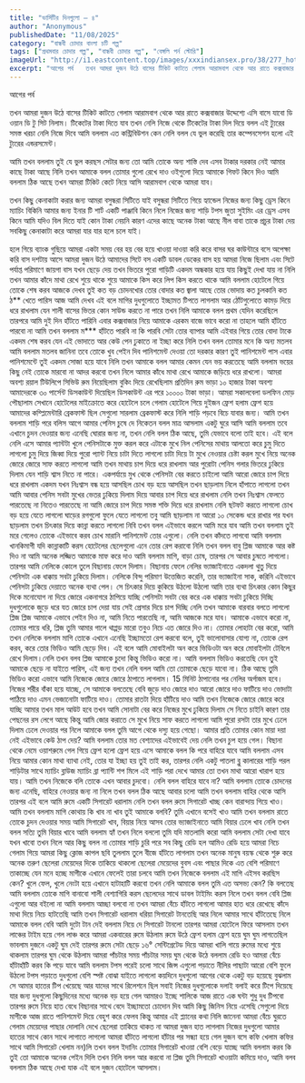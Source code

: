 ```yaml
---
title: "ভার্সিটির দিনগুলো – ৪"
author: "Anonymous"
publishedDate: "11/08/2025"
category: "বান্ধবী চোদার বাংলা চটি গল্প"
tags: ["প্রথমবার চোদার গল্প", "বান্ধবী চোদার গল্প", "বেঙ্গলি পর্ন স্টোরি"]
imageUrl: "http://i1.eastcontent.top/images/xxxindiansex.pro/38/277_hot_with.jpg"
excerpt: "আগের পর্ব   তখন আমরা দুজন উঠে বাসের টিকিট কাটতে গেলাম আরামবাগ থেকে আর রাতে কক্সবাজার উদ্দেশ্যে এসি বাসে যাবো ডি ওয়ান ডি টু সিট নিলাম। টিকেটের টাকা দিতে যাব তখন নেলি নিজে থেকে টিকেটের টাকা দিল দিয়ে ব..."
---
```


আগের পর্ব


তখন আমরা দুজন উঠে বাসের টিকিট কাটতে গেলাম আরামবাগ থেকে আর রাতে কক্সবাজার উদ্দেশ্যে এসি বাসে যাবো ডি ওয়ান ডি টু সিট নিলাম। টিকেটের টাকা দিতে যাব তখন নেলি নিজে থেকে টিকেটের টাকা দিল দিয়ে বলল এই ট্যুরের সমস্ত খরচা নেলি নিজে দিবে আমি বললাম এত কন্ট্রিবিউশন কেন নেলি বলল যে ভুল করেছি তার কম্পেনসেশন হলো এই ট্যুরের এন্ডরসমেন্ট।


আমি তখন বললাম তুই যে ভুল করছস সেটার জন্য তো আমি তোকে অন্য শাস্তি দেব এসব টাকার দরকার নেই আমার কাছে টাকা আছে নিলি তখন আমাকে বলল তোমার গুলো রেখে দাও ওইগুলো দিয়ে আমাকে গিফট কিনে দিও আমি বললাম ঠিক আছে তখন আমরা টিকিট কেটে নিয়ে আসি আরামবাগ থেকে আমরা যাব।


তখন কিছু কেনাকাটা করার জন্য আমরা বসুন্ধরা সিটিতে যাই বসুন্ধরা সিটিতে গিয়ে হ্যান্ডেল নিজের জন্য কিছু ড্রেস কিনে ম্যাচিং বিকিনি আমার জন্য ইনার টি শার্ট একটি পাঞ্জাবি কিনে নিলে নিজের জন্য শাড়ি টপস জুতা সুইমিং এর ড্রেস এসব কিনে আমি যদিও বিল দিতে যাই কোন টাকা নেয়নি কারণ এদের কাছে অনেক টাকা আছে নীল বাবা তাকে প্রচুর টাকা দেয় সবকিছু কেনাকাটা করে আমরা যার যার হলে চলে যাই।


হলে গিয়ে ব্যাংক গুছিয়ে আমরা একটা সময় বের হয় বের হয়ে খাওয়া দাওয়া করি করে বাসর ঘর কাউন্টারে বসে অপেক্ষা করি বাস দশটায় আসে আমরা দুজন উঠে আমাদের সিটে বস একটি ডাবল ডেকের বাস হয় আমরা নিজে ছিলাম এবং সিটে পর্যাপ্ত পরিমাণে জায়গা বাস যখন ছেড়ে দেয় তখন ভিতরে পুরো গাড়িটি একদম অন্ধকার হয়ে যায় কিছুই দেখা যায় না নিলি তখন আমার কাঁদে মাথা রেখে শুয়ে থাকে শুয়ে আমাকে কিস করে লিপ কিস করতে থাকে আমি বললাম হোটেলে গিয়ে তোকে শেষ করব আজকে দেখব তুই কত বড় চোদনখোর তোর বোদার কত জ্বালা আছে তোর ভোদায় কত চুলকানি কত ঠ** খেতে পারিস আজ আমি দেখব এই বলে মাগির দুধগুলোতে ইচ্ছামত টিপতে লাগলাম আর ঠোঁটগুলোতে কামড় দিয়ে ধরে রাখলাম যেন শালী বাসের ভিতর কোন সাউন্ড করতে না পারে তখন নিলি আমাকে বলল প্রথম যেদিন করেছিলে তারপরে আমি দুই দিন হাঁটতে পারিনি এবার কক্সবাজার নিয়ে আমাকে এরকম বাজে ভাবে করো না তাহলে আমি হাঁটতে পারবো না আমি তখন বললাম ম*** হাঁটতে পারবি না কি পারবি সেটা তোর ব্যাপার আমি এইবার গিয়ে তোর বোদা টাকে একদম শেষ করব যেন এই ভোদাতে আর কেউ পেন ঢুকাতে না ইচ্ছা করে নিলি তখন বলল তোমার মনে কি অন্য মতলব আমি বললাম মতলব জানিনা তবে তোকে খুব পেইন দিব পানিশমেন্ট দেওয়া তো দরকার কারণ তুই পানিশমেন্ট পাস এবার পানিশমেন্টে তুই একদম সোজা হয়ে যাবে নিলি তখন আমাকে বলল আমার কেমন যেন ভয় করতেছে আমি বললাম ভয়ের কিছু নেই তোকে মারবো না আদর করবো তখন নিলে আমার কাঁধে মাথা রেখে আমাকে জড়িয়ে ধরে রাখলো। আমরা অবশ্য রয়াল টিউলিপে সিভিউ রুম নিয়েছিলাম বুকিং দিয়ে রেখেছিলাম প্রতিদিন রুম ভাড়া ১০ হাজার টাকা অবশ্য আমাদেরকে ৩০ পার্সেন্ট ডিসকাউন্ট দিয়েছিল ডিসকাউন্ট এর পরে ১০০০০ টাকা ভাড়া। আমরা সকালবেলা ডলফিন মোড় পৌছালাম সেখানে হোটেলের মাইক্রোতে করে হোটেলে চলে গেলাম হোটেলে গিয়ে দুইজন ফ্রেশ হলাম ফ্রেশ হয়ে আমাদের কম্প্লিমেন্টারি ব্রেকফাস্ট ছিল সেগুলো সারলাম ব্রেকফাস্ট করে নিলি শাড়ি পড়বে বিচে যাবার জন্য। আমি তখন বললাম শাড়ি পরে বলিস আগে আমার পেনিস চুষে দে নিকেতন বলল মাত্র আসলাম একটু ঘুরে আসি আমি বললাম তবে এখানে চুদন দেওয়ার জন্য এনেছি ঘোরার জন্য না, তখন নেলি বলল ঠিক আছে, তুমি যেভাবে বলো তাই হবে। এই বলে নেলি এসে আমার প্যান্টটা খুলে পেনিসটাকে মুক্ত করল করে এটাকে মুখে নিল পেনিসের মাথায় আলতো করে চুমু দিতে লাগলো চুমু দিয়ে জিব্বা দিয়ে পুরো প্যান্ট নিয়ে চাটা দিতে লাগলো চাটা দিয়ে টা মুখে নেওয়ার চেষ্টা করল মুখে নিয়ে অনেক জোরে জোরে সাফ করতে লাগলো আমি তখন মাথায় চাপ দিয়ে ধরে রাখলাম আর পুরোটা পেনিস গলার ভিতরে ঢুকিয়ে দিলাম যেন শাড়ি শ্বাস নিতে না পারে। একপর্যায়ে মুখ থেকে পেনিসটা বের করতে চাইলো আমি আরো জোরে চাপ দিয়ে ধরে রাখলাম একদম যখন নিঃশ্বাস বন্ধ হয়ে আসছিল চোখ বড় হয়ে আসছিল তখন ছাড়লাম নিলে হাঁপাতে লাগলো তখন আমি আবার পেনিস সবটা মুখের ভেতর ঢুকিয়ে দিলাম দিয়ে আবার চাপ দিয়ে ধরে রাখলাম নেলি তখন নিঃশ্বাস ফেলতে পারতেছে না নিতেও পারতেছে না আমি জোরে চাপ দিয়ে সমস্ত শক্তি দিয়ে ধরে রাখলাম নেলি ছটফট করতে লাগলো চোখ বড় হয়ে যেতে লাগলো ঘাড়ের রগগুলো ফুলে যেতে লাগলো তবু আমি ছাড়লাম না আরো ১০ সেকেন্ড ধরে রাখার পর যখন ছাড়লাম তখন চিৎকার দিয়ে কান্না করতে লাগলো নিবি তখন বলল এইভাবে করলে আমি মরে যাব আমি তখন বললাম তুই মরে গেলেও তোকে এইভাবে করব চোখ মারানি পানিশমেন্ট তোর এগুলো। নেলি তখন কাঁদতে লাগবো আমি বললাম খানকিমাগী যদি কান্নাকাটি করস হোটেলের ছেলেগুলো এনে তোর রেপ করাবো নিলি তখন বলল বাবু প্লিজ আমাকে আর কষ্ট দিও না আমি অনেক লজ্জিত আমাকে মাফ করে দাও আমি বললাম মাগি, বাড়া চোষ, তারপর সে আবার চুষতে লাগলো। তারপর আমি নেলিকে কোলে তুলে বিছানায় ফেলে দিলাম। বিছানায় ফেলে নেলির ভ্যাজাইনাতে একদলা থুতু দিয়ে পেনিসটা এক ধাক্কায় সবটা ঢুকিয়ে দিলাম। নেলিকে বিন্দু পরিমাণ উত্তেজিত করেনি, তার ভ্যাজাইনা সাক, করিনি এইভাবে পেনিসটা ঢুকিয়ে দেয়াতে অনেক ব্যথা পেল। সে চিৎকার দিয়ে কুকিয়ে উঠলো উঠলো আমি তার ব্যথা চিৎকার কোন কিছুর দিকে মনোযোগ না দিয়ে জোরে একনাগরে ঠাপিয়ে যাচ্ছি পেনিসটা সবটা বের করে এক ধাক্কায় সবটা ঢুকিয়ে দিচ্ছি দুধগুলোকে জুড়ে ধরে যত জোরে চাপ দেয়া যায় সেই প্রেসার দিয়ে চাপ দিচ্ছি নেলি তখন আমাকে বারবার বলতে লাগলো প্লিজ প্লিজ আমাকে এভাবে পেইন দিও না, আমি নিতে পারতেছি না, আমি আজকে মরে যাব। আমাকে এভাবে করো না, তোমার পায়ে ধরি, প্লিজ তুমি আমার গালে থাপ্পড় মারো তবুও নিচে এত জোরে দিও না। তোমার লোহাটা বের করো, আমি তখন নেলিকে বললাম মাগি তোকে এখানে এনেছি ইচ্ছামতো রেপ করবো বলে, তুই ভালোবাসার যোগ্য না, তোকে রেপ করব, করে তোর ভিডিও আমি ছেড়ে দিব। এই বলে আমি মোবাইলটা অন করে ভিডিওটা অন করে মোবাইলটা টেবিলে রেখে দিলাম।নেলি তখন বলব প্লিজ আমাকে চুদো কিন্তু ভিডিও করো না। আমি বললাম ভিডিও করতেছি যেন তুই আমাকে ছেড়ে না যাইতে পারিস, এই জন্য তখন নেলি বলল আমি তো তোমাকে ছেড়ে যাবো না। ঠিক আছে তুমি ভিডিও করো এভাবে আমি নিজেকে জোরে জোরে ঠাপাতে লাগলাম। 15 মিনিট ঠাপানোর পর নেলির অর্গাজম হবে। নিজের শরীর বাঁকা হয়ে যাচ্ছে, সে আমাকে বলতেছে বেবি জুড়ে দাও জোরে দাও আরো জোরে দাও ফাটিয়ে দাও ভোদাটা পাঠিয়ে দাও এমন ভেজানোটা ফাটিয়ে দাও। তোমার রাতটা দিয়ে হাঁটিয়ে দাও আমি তখন নিজেকে জোরে জোরে করে যাচ্ছি আমার তখন‌ মাল আউট হবে তখন আমি সোনাটা বের করে নিজের মুখে ঢুকিয়ে দিলাম সে নিতে চাইনি কারণ তার পেছনের রস লেগে আছে কিন্তু আমি জোর করাতে সে মুখে নিয়ে সাফ করতে লাগলো আমি পুরো রসটা তার মুখে ঢেলে দিলাম ঢেলে দেওয়ার পর নিলে আমাকে বলল তুমি আগে থেকে দস্যু হয়ে গেছো। আমার প্রতি তোমার কোন মায়া দয়া নেই এইভাবে কেউ ঠাপ দেয়? আমি বললাম তোর মত বেশ্যাদের এইভাবেই দেয় নেলি তখন চুপ হয়ে গেল। বিছানা থেকে নেমে ওয়াশরুমে গেল গিয়ে ফ্রেশ হলো ফ্রেশ হয়ে এসে আমাকে বলল কি পরে বাহিরে যাবে আমি বললাম এসব নিয়ে আমার কোন মাথা ব্যাথা নেই, তোর যা ইচ্ছা হয় তুই তাই কর, তারপর নেলি একটু পাতলা ব্লু কালারের শাড়ি পরল শাড়িটার সাথে ম্যাচিং ব্লাউজ ম্যাচিং ব্রা প্যান্টি শপ মিলে এই শাড়ি পরা দেখে আমার তো তখন মাথা আরো খারাপ হয়ে যায়। আমি তখন নিজেকে বলি তোকে এখন আবার চুদবো। নেলি বলল বাহিরে যাবে না? আমি বললাম তোকে চোদনের জন্য এনেছি, বাহিরে নেওয়ার জন্য না নিলে তখন বলল ঠিক আছে আবার চলো আমি তখন বললাম বাহির থেকে আসি তারপর এই বলে আমি রুমে একটি সিগারেট ধরালাম নেলি তখন বলল রুমে সিগারেট খাচ্ছ কেন বারান্দায় গিয়ে খাও। আমি তখন বললাম মাগি কোথায় কি খাব না খাব তুই আমাকে বলবি? তুমি এখানে বসেই খাও আমি তখন বললাম রাতে তোকে চুদন দেওয়ার সময় আমি সিগারেট খাব, বিয়ার নিয়ে আসব তোর ভ্যাজাইনাতে আমি বিয়ার ঢেলে খাব নেলি তখন বলল সত্যি তুমি বিয়ার খাবে আমি বললাম হ্যাঁ তখন নিলে বললো তুমি যদি মাতলামি করো আমি বললাম সেটা দেখা যাবে যখন খাবো তখন নিলে আর কিছু বলল না তোমার শাড়ি চুরি পরে সব কিছু রেডি হল আমিও রেডি হয়ে আমরা নিচে গেলাম গিয়ে আমরা কিছু ক্লোজ কাপল ছবি তুললাম তুলে বীজে হাঁটতে লাগলাম তখন অনেক মানুষ বয়স্ক থেকে শুরু করে অনেক তরুণ ছেলেরা মেয়েদের দিকে তাকিয়ে থাকলো ছেলেরা মেয়েদের বুবস এবং পাছার দিকে এত বেশি পরিমাণে তাকাচ্ছে যেন মনে হচ্ছে মাগীকে এখানে ফেলেই তারা চলবে আমি তখন নিজেকে বললাম এই মাগি এইসব করছিস কেন? খুলে ফেল, খুলে নেংটা হয়ে এখানে হাটাহাটি করবো তখন নেলি আমাকে বলল তুমি এত অসভ্য কেন? কি বলতেছ আমি বললাম তোকে মাগি বানাবো শালী বেশ্যাগিরি করস ছেলেদের সাথে ডাবল টাইমিং করস নিলে তখন বলল বেবি প্লিজ এগুলো আর বইলো না আমি বললাম আচ্ছা বলবো না তখন আমরা বেঁচে হাঁটতে লাগলো আমার হাত ধরে রেখেছে কাঁদে মাথা দিয়ে নিচে হাটতেছি আমি তখন সিগারেট ধরালাম ধরিয়া সিগারেট টানতেছি আর নিলে আমার সাথে হাঁটতেছে নিলে আমাকে বলল বেবি আমি দুটো টান দেই বললাম নিয়ে দে সিগারেট টানলো তারপর আমরা হোটেলে ফিরে আসলাম তখন লাঞ্চের টাইম হয়ে গেল লাঞ্চ করে আমরা একবারের রুমে উঠলাম রুমে উঠে ফ্রেশ হলাম ফ্রেশ হয়ে ঘুম ঘুম লাগতেছিল ভাবলাম দুজনে একটু ঘুম দেই তারপর রুমে সেটা ছেড়ে ১৬° সেন্টিগ্রেটেড দিয়ে আমরা খালি গায়ে রুমের মধ্যে শুয়ে থাকলাম তারপর ঘুম থেকে উঠলাম আমরা পাঁচটার সময় পাঁচটার সময় ঘুম থেকে উঠে বললাম রেডি হও আমরা বেঁচে হাঁটাহাঁটি করব কি পড়ে যাবে আমি বললাম টপস পরেই চলো সাথে জিন্স এগুলো পড়াতে নীলির পাছাটা আরো বেশি ফুলে উঠলো টপস পড়াতে দুধগুলো বেশি স্পষ্ট বোঝা যাইতে লাগলো কয়দিনে দুধগুলো আগের থেকে একটু বড় হয়েছে বুঝলাম সে আমার হাতের টিপ খেয়েছে আর যাদের সাথে রিলেশনে ছিল সবাই নিজের দুধগুলোকে দলাই বলাই করে টিপে দিয়েছে যার জন্য দুধগুলো কিছুদিনের মধ্যে অনেক বড় হয়ে গেল আমারও ইচ্ছে শালিকে আজ রাতে এক ঘন্টা শুধু দুধ টিপবো তারপর রুমে নিয়ে হাত বেধে বিছানার সাথে বেদে ইচ্ছামতো চোদোন দিব আমি কিছু জিনিস নিয়ে এসেছি সেগুলো দিয়ে মাগীকে আজ রাতে পানিশমেন্ট দিয়ে বেহুশ করে ফেলব কিন্তু আমার এই প্ল্যানের কথা নিলি জানেনা আমরা বেঁচে ঘুরতে গেলাম মেয়েদের পাছার দোলানি দেখে ছেলেরা তাকিয়ে থাকত না আমরা দুজন হাত লাগলাম নিজের দুধগুলো আমার হাতের সাথে কোন সাথে লাগাতে লাগলো আমরা হাঁটতে লাগলো হাঁটার পর সন্ধ্যা হয়ে গেল দুজন বসে কফি খেলাম কফির সাথে আমি সিগারেট খেলাম নন)লি তখন বলল ইদানিং তোমার সিগারেট খাওয়া বেশি বেড়ে যাচ্ছে আমি বললাম করব কি তুই তো আমাকে অনেক পেইন দিলি তখন নিলি বলল আর করবো না প্লিজ তুমি সিগারেট খাওয়াটা কমিয়ে দাও, আমি বলব বললাম ঠিক আছে দেখা যাক এই বলে দুজন হোটেলে আসলাম।
